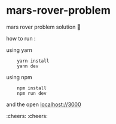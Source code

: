 # mars-rover-problem
mars rover problem solution :thinking:

how to run :

using yarn
```
    yarn install
    yann dev
```

using npm
```
    npm install
    npm run dev
```


and the open [localhost://3000](http://localhost:3000)

:cheers: :cheers: